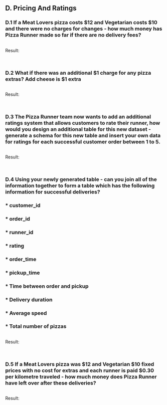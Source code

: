 ## D. Pricing And Ratings


### D.1 If a Meat Lovers pizza costs $12 and Vegetarian costs $10 and there were no charges for changes - how much money has Pizza Runner made so far if there are no delivery fees?

```SQL
```

Result:

<pre>

</pre>

### D.2 What if there was an additional $1 charge for any pizza extras? Add cheese is $1 extra

```SQL
```

Result:

<pre>
      
</pre>

### D.3 The Pizza Runner team now wants to add an additional ratings system that allows customers to rate their runner, how would you design an additional table for this new dataset - generate a schema for this new table and insert your own data for ratings for each successful customer order between 1 to 5.

```SQL
```

Result:

<pre>
      
</pre>

### D.4 Using your newly generated table - can you join all of the information together to form a table which has the following information for successful deliveries?
### * customer_id
### * order_id
### * runner_id
### * rating
### * order_time
### * pickup_time
### * Time between order and pickup
### * Delivery duration
### * Average speed
### * Total number of pizzas

```SQL
```

Result:

<pre>
      
</pre>

### D.5 If a Meat Lovers pizza was $12 and Vegetarian $10 fixed prices with no cost for extras and each runner is paid $0.30 per kilometre traveled - how much money does Pizza Runner have left over after these deliveries?

```SQL
```

Result:

<pre>
      
</pre>